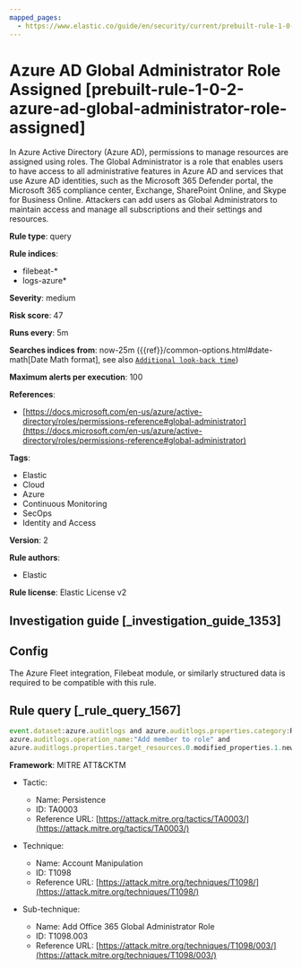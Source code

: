 ```yaml
---
mapped_pages:
  - https://www.elastic.co/guide/en/security/current/prebuilt-rule-1-0-2-azure-ad-global-administrator-role-assigned.html
---
```


# Azure AD Global Administrator Role Assigned [prebuilt-rule-1-0-2-azure-ad-global-administrator-role-assigned]

In Azure Active Directory (Azure AD), permissions to manage resources are assigned using roles. The Global Administrator is a role that enables users to have access to all administrative features in Azure AD and services that use Azure AD identities, such as the Microsoft 365 Defender portal, the Microsoft 365 compliance center, Exchange, SharePoint Online, and Skype for Business Online. Attackers can add users as Global Administrators to maintain access and manage all subscriptions and their settings and resources.

**Rule type**: query

**Rule indices**:

* filebeat-*
* logs-azure*

**Severity**: medium

**Risk score**: 47

**Runs every**: 5m

**Searches indices from**: now-25m ({{ref}}/common-options.html#date-math[Date Math format], see also [`Additional look-back time`](docs-content://solutions/security/detect-and-alert/create-detection-rule.md#rule-schedule))

**Maximum alerts per execution**: 100

**References**:

* [https://docs.microsoft.com/en-us/azure/active-directory/roles/permissions-reference#global-administrator](https://docs.microsoft.com/en-us/azure/active-directory/roles/permissions-reference#global-administrator)

**Tags**:

* Elastic
* Cloud
* Azure
* Continuous Monitoring
* SecOps
* Identity and Access

**Version**: 2

**Rule authors**:

* Elastic

**Rule license**: Elastic License v2

## Investigation guide [_investigation_guide_1353]

## Config

The Azure Fleet integration, Filebeat module, or similarly structured data is required to be compatible with this rule.

## Rule query [_rule_query_1567]

```js
event.dataset:azure.auditlogs and azure.auditlogs.properties.category:RoleManagement and
azure.auditlogs.operation_name:"Add member to role" and
azure.auditlogs.properties.target_resources.0.modified_properties.1.new_value:"\"Global Administrator\""
```

**Framework**: MITRE ATT&CKTM

* Tactic:

    * Name: Persistence
    * ID: TA0003
    * Reference URL: [https://attack.mitre.org/tactics/TA0003/](https://attack.mitre.org/tactics/TA0003/)

* Technique:

    * Name: Account Manipulation
    * ID: T1098
    * Reference URL: [https://attack.mitre.org/techniques/T1098/](https://attack.mitre.org/techniques/T1098/)

* Sub-technique:

    * Name: Add Office 365 Global Administrator Role
    * ID: T1098.003
    * Reference URL: [https://attack.mitre.org/techniques/T1098/003/](https://attack.mitre.org/techniques/T1098/003/)




